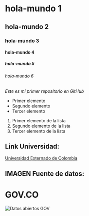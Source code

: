 # hola-mundo 1
## hola-mundo 2
### hola-mundo 3
#### hola-mundo 4
##### hola-mundo 5
###### hola-mundo 6
*Este es mi primer repositorio en GitHub*

* Primer elemento
* Segundo elemento
* Tercer elemento
1. Primer elemento de la lista
2. Segundo elemento de la lista
3. Tercer elemento de la lista
   
## Link Universidad:
[Universidad Externado de Colombia](https://www.uexternado.edu.co/)

## IMAGEN Fuente de datos:
# GOV.CO
![Datos abiertos GOV](https://govco-prod-webutils.s3.amazonaws.com/uploads/2022-12-13/d50f15a1-7851-407a-98c4-5bb14ee301ae-1imagen_noticia.svg)
